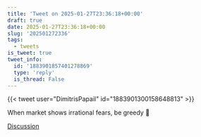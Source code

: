 ```yaml
---
title: 'Tweet on 2025-01-27T23:36:18+00:00'
draft: true
date: 2025-01-27T23:36:18+00:00
slug: '202501272336'
tags:
  - tweets
is_tweet: true
tweet_info:
  id: '1883901857401278869'
  type: 'reply'
  is_thread: False
---
```




{{< tweet user="DimitrisPapail" id="1883901300158648813" >}}

When market shows irrational fears, be greedy 🤩

[Discussion](https://x.com/sytelus/status/1883901857401278869)
